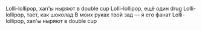 Lolli-lollipop, xan'ы ныряют в double cup
Lolli-lollipop, ещё один drug
Lolli-lollipop, тает, как шоколад
В моих руках твой зад — я его фанат
Lolli-lollipop, xan'ы ныряют в double cup

